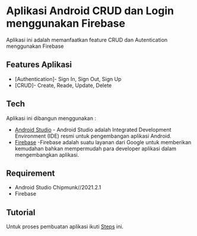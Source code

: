 # Aplikasi Android CRUD dan Login menggunakan Firebase
Aplikasi ini adalah memanfaatkan feature CRUD dan Autentication menggunakan Firebase

## Features Aplikasi
- [Authentication]- Sign In, Sign Out, Sign Up
- [CRUD]- Create, Reade, Update, Delete

## Tech
Aplikasi ini dibangun menggunakan :
- [Android Studio](https://developer.android.com/) - Android Studio adalah Integrated Development Environment (IDE) resmi untuk pengembangan aplikasi Android.
- [Firebase](https://firebase.google.com/?hl=id&gclid=CjwKCAjw6fyXBhBgEiwAhhiZsgybLRb0g9JshdxANq9QFCStjl3ORO8xtRf2KroDJzpdrFBpJ6awxBoCalsQAvD_BwE&gclsrc=aw.ds) -Firebase adalah suatu layanan dari Google untuk memberikan kemudahan bahkan mempermudah para developer aplikasi dalam mengembangkan aplikasi.

## Requirement
- Android Studio Chipmunk//2021.2.1
- Firebase

## Tutorial
Untuk proses pembuatan aplikasi ikuti [Steps]() ini.
